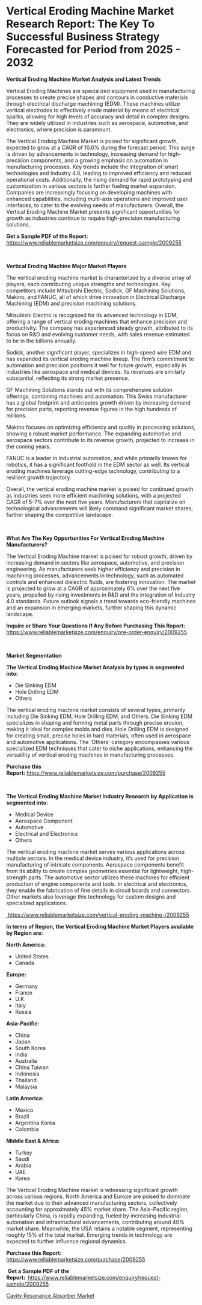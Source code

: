 <p><h1>Vertical Eroding Machine Market Research Report: The Key To Successful Business Strategy Forecasted for Period from 2025 - 2032</h1></p><p><strong>Vertical Eroding Machine Market Analysis and Latest Trends</strong></p>
<p><p>Vertical Eroding Machines are specialized equipment used in manufacturing processes to create precise shapes and contours in conductive materials through electrical discharge machining (EDM). These machines utilize vertical electrodes to effectively erode material by means of electrical sparks, allowing for high levels of accuracy and detail in complex designs. They are widely utilized in industries such as aerospace, automotive, and electronics, where precision is paramount.</p><p>The Vertical Eroding Machine Market is poised for significant growth, expected to grow at a CAGR of 10.6% during the forecast period. This surge is driven by advancements in technology, increasing demand for high-precision components, and a growing emphasis on automation in manufacturing processes. Key trends include the integration of smart technologies and Industry 4.0, leading to improved efficiency and reduced operational costs. Additionally, the rising demand for rapid prototyping and customization in various sectors is further fueling market expansion. Companies are increasingly focusing on developing machines with enhanced capabilities, including multi-axis operations and improved user interfaces, to cater to the evolving needs of manufacturers. Overall, the Vertical Eroding Machine Market presents significant opportunities for growth as industries continue to require high-precision manufacturing solutions.</p></p>
<p><strong>Get a Sample PDF of the Report:&nbsp;</strong> <a href="https://www.reliablemarketsize.com/enquiry/request-sample/2009255?utm_campaign=2731&utm_medium=2&utm_source=Github&utm_content=ia&utm_term=02032025&utm_id=vertical-eroding-machine">https://www.reliablemarketsize.com/enquiry/request-sample/2009255</a></p>
<p>&nbsp;</p>
<p><strong>Vertical Eroding Machine Major Market Players</strong></p>
<p><p>The vertical eroding machine market is characterized by a diverse array of players, each contributing unique strengths and technologies. Key competitors include Mitsubishi Electric, Sodick, GF Machining Solutions, Makino, and FANUC, all of which drive innovation in Electrical Discharge Machining (EDM) and precision machining solutions.</p><p>Mitsubishi Electric is recognized for its advanced technology in EDM, offering a range of vertical eroding machines that enhance precision and productivity. The company has experienced steady growth, attributed to its focus on R&D and evolving customer needs, with sales revenue estimated to be in the billions annually.</p><p>Sodick, another significant player, specializes in high-speed wire EDM and has expanded its vertical eroding machine lineup. The firm’s commitment to automation and precision positions it well for future growth, especially in industries like aerospace and medical devices. Its revenues are similarly substantial, reflecting its strong market presence.</p><p>GF Machining Solutions stands out with its comprehensive solution offerings, combining machines and automation. This Swiss manufacturer has a global footprint and anticipates growth driven by increasing demand for precision parts, reporting revenue figures in the high hundreds of millions.</p><p>Makino focuses on optimizing efficiency and quality in processing solutions, showing a robust market performance. The expanding automotive and aerospace sectors contribute to its revenue growth, projected to increase in the coming years.</p><p>FANUC is a leader in industrial automation, and while primarily known for robotics, it has a significant foothold in the EDM sector as well. Its vertical eroding machines leverage cutting-edge technology, contributing to a resilient growth trajectory.</p><p>Overall, the vertical eroding machine market is poised for continued growth as industries seek more efficient machining solutions, with a projected CAGR of 5-7% over the next five years. Manufacturers that capitalize on technological advancements will likely command significant market shares, further shaping the competitive landscape.</p></p>
<p>&nbsp;</p>
<p><strong>What Are The Key Opportunities For Vertical Eroding Machine Manufacturers?</strong></p>
<p><p>The Vertical Eroding Machine market is poised for robust growth, driven by increasing demand in sectors like aerospace, automotive, and precision engineering. As manufacturers seek higher efficiency and precision in machining processes, advancements in technology, such as automated controls and enhanced dielectric fluids, are fostering innovation. The market is projected to grow at a CAGR of approximately 6% over the next five years, propelled by rising investments in R&D and the integration of Industry 4.0 standards. Future outlook signals a trend towards eco-friendly machines and an expansion in emerging markets, further shaping this dynamic landscape.</p></p>
<p><strong>Inquire or Share Your Questions If Any Before Purchasing This Report:</strong> <a href="https://www.reliablemarketsize.com/enquiry/pre-order-enquiry/2009255?utm_campaign=2731&utm_medium=2&utm_source=Github&utm_content=ia&utm_term=02032025&utm_id=vertical-eroding-machine">https://www.reliablemarketsize.com/enquiry/pre-order-enquiry/2009255</a></p>
<p>&nbsp;</p>
<p><strong>Market Segmentation</strong></p>
<p><strong>The Vertical Eroding Machine Market Analysis by types is segmented into:</strong></p>
<p><ul><li>Die Sinking EDM</li><li>Hole Drilling EDM</li><li>Others</li></ul></p>
<p><p>The vertical eroding machine market consists of several types, primarily including Die Sinking EDM, Hole Drilling EDM, and Others. Die Sinking EDM specializes in shaping and forming metal parts through precise erosion, making it ideal for complex molds and dies. Hole Drilling EDM is designed for creating small, precise holes in hard materials, often used in aerospace and automotive applications. The 'Others' category encompasses various specialized EDM techniques that cater to niche applications, enhancing the versatility of vertical eroding machines in manufacturing processes.</p></p>
<p><strong>Purchase this Report:&nbsp;</strong><a href="https://www.reliablemarketsize.com/purchase/2009255?utm_campaign=2731&utm_medium=2&utm_source=Github&utm_content=ia&utm_term=02032025&utm_id=vertical-eroding-machine">https://www.reliablemarketsize.com/purchase/2009255</a></p>
<p>&nbsp;</p>
<p><strong>The Vertical Eroding Machine Market Industry Research by Application is segmented into:</strong></p>
<p><ul><li>Medical Device</li><li>Aerospace Component</li><li>Automotive</li><li>Electrical and Electronics</li><li>Others</li></ul></p>
<p><p>The vertical eroding machine market serves various applications across multiple sectors. In the medical device industry, it’s used for precision manufacturing of intricate components. Aerospace components benefit from its ability to create complex geometries essential for lightweight, high-strength parts. The automotive sector utilizes these machines for efficient production of engine components and tools. In electrical and electronics, they enable the fabrication of fine details in circuit boards and connectors. Other markets also leverage this technology for custom designs and specialized applications.</p></p>
<p><a href="https://www.reliablemarketsize.com/vertical-eroding-machine-r2009255?utm_campaign=2731&utm_medium=2&utm_source=Github&utm_content=ia&utm_term=02032025&utm_id=vertical-eroding-machine">&nbsp;https://www.reliablemarketsize.com/vertical-eroding-machine-r2009255</a></p>
<p><strong>In terms of Region, the Vertical Eroding Machine Market Players available by Region are:</strong></p>
<p>
    <p> <strong> North America: </strong>
        <ul>
            <li>United States</li>
            <li>Canada</li>
        </ul>
        </p> 
    <p> <strong> Europe: </strong>
        <ul>
            <li>Germany</li>
            <li>France</li>
            <li>U.K.</li>
            <li>Italy</li>
            <li>Russia</li>
        </ul>
        </p> 
    <p> <strong> Asia-Pacific: </strong>
        <ul>
            <li>China</li>
            <li>Japan</li>
            <li>South Korea</li>
            <li>India</li>
            <li>Australia</li>
            <li>China Taiwan</li>
            <li>Indonesia</li>
            <li>Thailand</li>
            <li>Malaysia</li>
        </ul>
        </p> 
    <p> <strong> Latin America: </strong>
        <ul>
            <li>Mexico</li>
            <li>Brazil</li>
            <li>Argentina Korea</li>
            <li>Colombia</li>
        </ul>
        </p> 
    <p> <strong> Middle East & Africa: </strong>
        <ul>
            <li>Turkey</li>
            <li>Saudi</li>
            <li>Arabia</li>
            <li>UAE</li>
            <li>Korea</li>
        </ul>
    </p>
    </p>
<p><p>The Vertical Eroding Machine market is witnessing significant growth across various regions. North America and Europe are poised to dominate the market due to their advanced manufacturing sectors, collectively accounting for approximately 45% market share. The Asia-Pacific region, particularly China, is rapidly expanding, fueled by increasing industrial automation and infrastructural advancements, contributing around 40% market share. Meanwhile, the USA retains a notable segment, representing roughly 15% of the total market. Emerging trends in technology are expected to further influence regional dynamics.</p></p>
<p><strong>Purchase this Report: </strong><a href="https://www.reliablemarketsize.com/purchase/2009255?utm_campaign=2731&utm_medium=2&utm_source=Github&utm_content=ia&utm_term=02032025&utm_id=vertical-eroding-machine">https://www.reliablemarketsize.com/purchase/2009255</a></p>
<p>&nbsp;<strong>Get a Sample PDF of the Report:&nbsp;&nbsp;</strong><a href="https://www.reliablemarketsize.com/enquiry/request-sample/2009255?utm_campaign=2731&utm_medium=2&utm_source=Github&utm_content=ia&utm_term=02032025&utm_id=vertical-eroding-machine">https://www.reliablemarketsize.com/enquiry/request-sample/2009255</a></p>
<p><strong></strong></p>
<p><p><a href="https://github.com/zupankocka/Market-Research-Report-List-1/blob/main/cavity-resonance-absorber-market.md?utm_campaign=2731&utm_medium=2&utm_source=Github&utm_content=ia&utm_term=02032025&utm_id=vertical-eroding-machine">Cavity Resonance Absorber Market</a></p></p>
